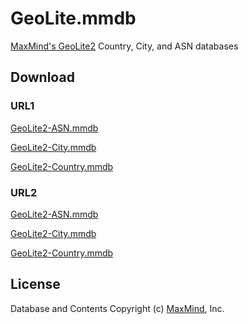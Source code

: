 # GeoLite.mmdb

[MaxMind's GeoLite2](https://dev.maxmind.com/geoip/geoip2/geolite2/) Country, City, and ASN databases

## Download

### URL1

[GeoLite2-ASN.mmdb](https://git.io/GeoLite2-ASN.mmdb)

[GeoLite2-City.mmdb](https://git.io/GeoLite2-City.mmdb)

[GeoLite2-Country.mmdb](https://git.io/GeoLite2-Country.mmdb)

### URL2

[GeoLite2-ASN.mmdb](https://github.com/qxwlmz/GeoLite.mmdb/raw/download/GeoLite2-ASN.mmdb)

[GeoLite2-City.mmdb](https://github.com/qxwlmz/GeoLite.mmdb/raw/download/GeoLite2-City.mmdb)

[GeoLite2-Country.mmdb](https://github.com/qxwlmz/GeoLite.mmdb/raw/download/GeoLite2-Country.mmdb)

## License

Database and Contents Copyright (c) [MaxMind](https://www.maxmind.com/), Inc.
